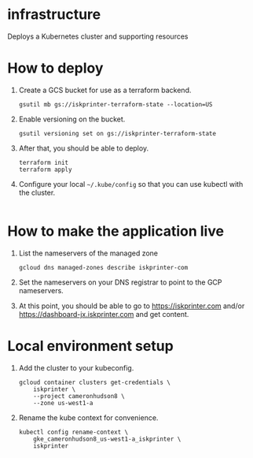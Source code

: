 # infrastructure

Deploys a Kubernetes cluster and supporting resources

# How to deploy

1. Create a GCS bucket for use as a terraform backend.
    ```
    gsutil mb gs://iskprinter-terraform-state --location=US
    ```

1. Enable versioning on the bucket.
    ```
    gsutil versioning set on gs://iskprinter-terraform-state
    ```

1. After that, you should be able to deploy.
    ```
    terraform init
    terraform apply
    ```

1. Configure your local `~/.kube/config` so that you can use kubectl with the cluster.
    ```
    
    ```

# How to make the application live

1. List the nameservers of the managed zone
    ```
    gcloud dns managed-zones describe iskprinter-com
    ```
    

1. Set the nameservers on your DNS registrar to point to the GCP nameservers.

1. At this point, you should be able to go to https://iskprinter.com and/or https://dashboard-jx.iskprinter.com and get content.

# Local environment setup

1. Add the cluster to your kubeconfig.
    ```
    gcloud container clusters get-credentials \
        iskprinter \
        --project cameronhudson8 \
        --zone us-west1-a
    ```

1. Rename the kube context for convenience.
    ```
    kubectl config rename-context \
        gke_cameronhudson8_us-west1-a_iskprinter \
        iskprinter
    ```
